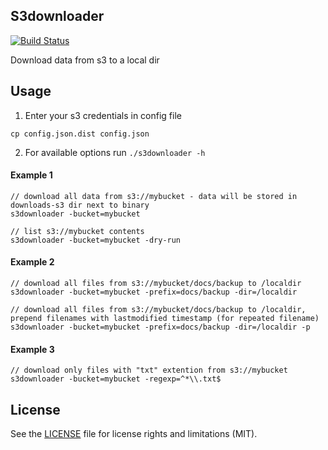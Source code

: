 S3downloader
------------
[![Build Status](https://travis-ci.org/motain/s3downloader.svg?branch=master)](https://travis-ci.org/motain/s3downloader)

Download data from s3 to a local dir

Usage
-----

1. Enter your s3 credentials in config file

`cp config.json.dist config.json`

2. For available options run `./s3downloader -h`

#### Example 1

```
// download all data from s3://mybucket - data will be stored in downloads-s3 dir next to binary  
s3downloader -bucket=mybucket

// list s3://mybucket contents  
s3downloader -bucket=mybucket -dry-run
```

#### Example 2

```
// download all files from s3://mybucket/docs/backup to /localdir  
s3downloader -bucket=mybucket -prefix=docs/backup -dir=/localdir

// download all files from s3://mybucket/docs/backup to /localdir, prepend filenames with lastmodified timestamp (for repeated filename)  
s3downloader -bucket=mybucket -prefix=docs/backup -dir=/localdir -p
```

#### Example 3

```
// download only files with "txt" extention from s3://mybucket  
s3downloader -bucket=mybucket -regexp=^*\\.txt$
```

License
-------
See the [LICENSE](LICENSE.txt) file for license rights and limitations (MIT).